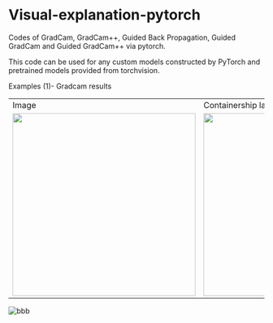 # Visual-explanation-pytorch
Codes of GradCam, GradCam++, Guided Back Propagation,  Guided GradCam and Guided GradCam++ via pytorch.

This code can be used for any custom models constructed by PyTorch and pretrained models provided from torchvision.

Examples (1)- Gradcam results

<table>
  <tr>
    <td> Image </td> <td> Containership label </td> <td> Steel arch bridge label </td>
  </tr>
  
  <tr>
    <td> <img src="https://user-images.githubusercontent.com/48608835/129146959-64ad187a-5bd6-430f-953d-9ca85f7a819d.jpg" width=360px></td>
    <td> <img src="https://user-images.githubusercontent.com/48608835/129150001-fe0a36a9-9be9-4e05-b9f0-fc750c4582b0.png" width=360px></td>
    <td> <img src="https://user-images.githubusercontent.com/48608835/129145468-9b5b1ee5-86a2-43c6-882c-c1a544f6a4d4.png" width=360px></td>
  </tr>
</table>

![bbb](https://user-images.githubusercontent.com/48608835/129150001-fe0a36a9-9be9-4e05-b9f0-fc750c4582b0.png)
